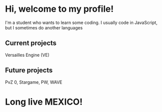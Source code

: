 # Hi, welcome to my profile!
 I'm a student who wants to learn some coding. I usually code in JavaScript, but I sometimes do another languages
 ## Current projects
 Versailles Engine (VE)
 ## Future projects
 PvZ 0, Stargame, PW, WAVE
# Long live MEXICO!
